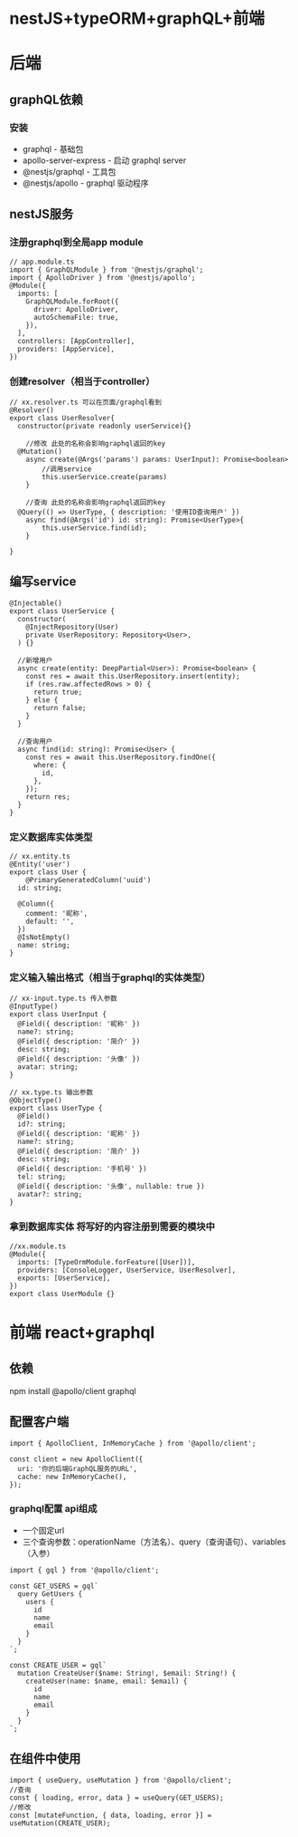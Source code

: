 # nestJS+typeORM+graphQL+前端

# 后端

## graphQL依赖

### 安装

- graphql - 基础包
- apollo-server-express - 启动 graphql server
- @nestjs/graphql - 工具包
- @nestjs/apollo - graphql 驱动程序

## nestJS服务

### 注册graphql到全局app module

```tsx
// app.module.ts
import { GraphQLModule } from '@nestjs/graphql';
import { ApolloDriver } from '@nestjs/apollo';
@Module({
  imports: [
    GraphQLModule.forRoot({
      driver: ApolloDriver,
      autoSchemaFile: true,
    }),
  ],
  controllers: [AppController],
  providers: [AppService],
})
```

### 创建resolver（相当于controller）

```tsx
// xx.resolver.ts 可以在页面/graphql看到
@Resolver()
export class UserResolver{
  constructor(private readonly userService){}

	//修改 此处的名称会影响graphql返回的key
  @Mutation()
	async create(@Args('params') params: UserInput): Promise<boolean>
		//调用service
		this.userService.create(params)
	}
	
	//查询 此处的名称会影响graphql返回的key
  @Query(() => UserType, { description: '使用ID查询用户' })
	async find(@Args('id') id: string): Promise<UserType>{
		this.userService.find(id);
	}

}
```

## 编写service

```tsx
@Injectable()
export class UserService {
  constructor(
    @InjectRepository(User)
    private UserRepository: Repository<User>,
  ) {}

  //新增用户
  async create(entity: DeepPartial<User>): Promise<boolean> {
    const res = await this.UserRepository.insert(entity);
    if (res.raw.affectedRows > 0) {
      return true;
    } else {
      return false;
    }
  }
  
  //查询用户
  async find(id: string): Promise<User> {
    const res = await this.UserRepository.findOne({
      where: {
        id,
      },
    });
    return res;
  }
}
```

### 定义数据库实体类型

```tsx
// xx.entity.ts
@Entity('user')
export class User {
	@PrimaryGeneratedColumn('uuid')
  id: string;

  @Column({
    comment: '昵称',
    default: '',
  })
  @IsNotEmpty()
  name: string;
}
```

### 定义输入输出格式（相当于graphql的实体类型）

```tsx
// xx-input.type.ts 传入参数
@InputType()
export class UserInput {
  @Field({ description: '昵称' })
  name?: string;
  @Field({ description: '简介' })
  desc: string;
  @Field({ description: '头像' })
  avatar: string;
}

// xx.type.ts 输出参数
@ObjectType()
export class UserType {
  @Field()
  id?: string;
  @Field({ description: '昵称' })
  name?: string;
  @Field({ description: '简介' })
  desc: string;
  @Field({ description: '手机号' })
  tel: string;
  @Field({ description: '头像', nullable: true })
  avatar?: string;
}
```

### 拿到数据库实体 将写好的内容注册到需要的模块中

```tsx
//xx.module.ts
@Module({
  imports: [TypeOrmModule.forFeature([User])],
  providers: [ConsoleLogger, UserService, UserResolver],
  exports: [UserService],
})
export class UserModule {}
```

# 前端 react+graphql

## 依赖

npm install @apollo/client graphql

## 配置客户端

```tsx
import { ApolloClient, InMemoryCache } from '@apollo/client';

const client = new ApolloClient({
  uri: '你的后端GraphQL服务的URL',
  cache: new InMemoryCache(),
});
```

### graphql配置 api组成

- 一个固定url
- 三个查询参数：operationName（方法名）、query（查询语句）、variables（入参）

```tsx
import { gql } from '@apollo/client';

const GET_USERS = gql`
  query GetUsers {
    users {
      id
      name
      email
    }
  }
`;

const CREATE_USER = gql`
  mutation CreateUser($name: String!, $email: String!) {
    createUser(name: $name, email: $email) {
      id
      name
      email
    }
  }
`;
```

## 在组件中使用

```tsx
import { useQuery, useMutation } from '@apollo/client';
//查询
const { loading, error, data } = useQuery(GET_USERS);
//修改
const [mutateFunction, { data, loading, error }] = useMutation(CREATE_USER);
```